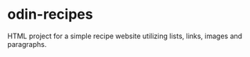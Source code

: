 # odin-recipes
HTML project for a simple recipe website utilizing lists, links, images and paragraphs.